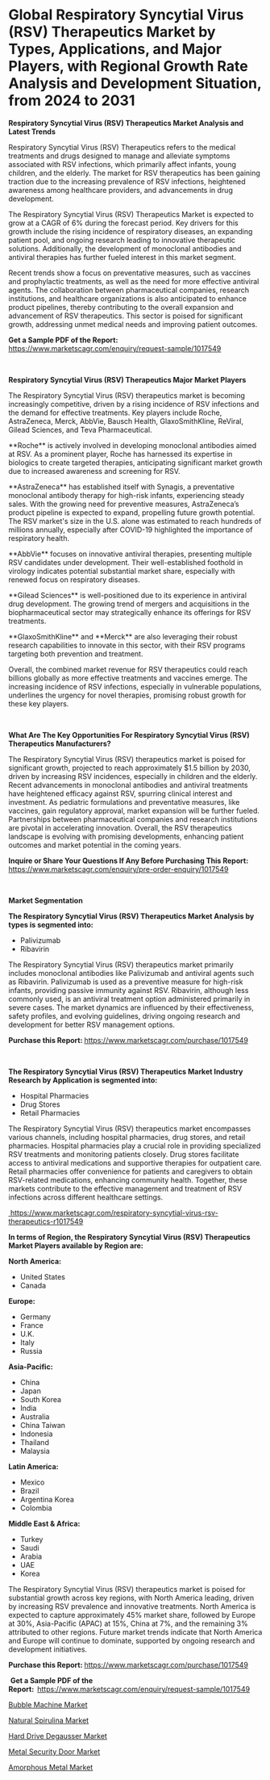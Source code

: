 <p><h1>Global Respiratory Syncytial Virus (RSV) Therapeutics Market by Types, Applications, and Major Players, with Regional Growth Rate Analysis and Development Situation, from 2024 to 2031</h1></p><p><strong>Respiratory Syncytial Virus (RSV) Therapeutics Market Analysis and Latest Trends</strong></p>
<p><p>Respiratory Syncytial Virus (RSV) Therapeutics refers to the medical treatments and drugs designed to manage and alleviate symptoms associated with RSV infections, which primarily affect infants, young children, and the elderly. The market for RSV therapeutics has been gaining traction due to the increasing prevalence of RSV infections, heightened awareness among healthcare providers, and advancements in drug development. </p><p>The Respiratory Syncytial Virus (RSV) Therapeutics Market is expected to grow at a CAGR of 6% during the forecast period. Key drivers for this growth include the rising incidence of respiratory diseases, an expanding patient pool, and ongoing research leading to innovative therapeutic solutions. Additionally, the development of monoclonal antibodies and antiviral therapies has further fueled interest in this market segment. </p><p>Recent trends show a focus on preventative measures, such as vaccines and prophylactic treatments, as well as the need for more effective antiviral agents. The collaboration between pharmaceutical companies, research institutions, and healthcare organizations is also anticipated to enhance product pipelines, thereby contributing to the overall expansion and advancement of RSV therapeutics. This sector is poised for significant growth, addressing unmet medical needs and improving patient outcomes.</p></p>
<p><strong>Get a Sample PDF of the Report:&nbsp;</strong> <a href="https://www.marketscagr.com/enquiry/request-sample/1017549">https://www.marketscagr.com/enquiry/request-sample/1017549</a></p>
<p>&nbsp;</p>
<p><strong>Respiratory Syncytial Virus (RSV) Therapeutics Major Market Players</strong></p>
<p><p>The Respiratory Syncytial Virus (RSV) therapeutics market is becoming increasingly competitive, driven by a rising incidence of RSV infections and the demand for effective treatments. Key players include Roche, AstraZeneca, Merck, AbbVie, Bausch Health, GlaxoSmithKline, ReViral, Gilead Sciences, and Teva Pharmaceutical.</p><p>**Roche** is actively involved in developing monoclonal antibodies aimed at RSV. As a prominent player, Roche has harnessed its expertise in biologics to create targeted therapies, anticipating significant market growth due to increased awareness and screening for RSV.</p><p>**AstraZeneca** has established itself with Synagis, a preventative monoclonal antibody therapy for high-risk infants, experiencing steady sales. With the growing need for preventive measures, AstraZeneca’s product pipeline is expected to expand, propelling future growth potential. The RSV market's size in the U.S. alone was estimated to reach hundreds of millions annually, especially after COVID-19 highlighted the importance of respiratory health.</p><p>**AbbVie** focuses on innovative antiviral therapies, presenting multiple RSV candidates under development. Their well-established foothold in virology indicates potential substantial market share, especially with renewed focus on respiratory diseases.</p><p>**Gilead Sciences** is well-positioned due to its experience in antiviral drug development. The growing trend of mergers and acquisitions in the biopharmaceutical sector may strategically enhance its offerings for RSV treatments.</p><p>**GlaxoSmithKline** and **Merck** are also leveraging their robust research capabilities to innovate in this sector, with their RSV programs targeting both prevention and treatment.</p><p>Overall, the combined market revenue for RSV therapeutics could reach billions globally as more effective treatments and vaccines emerge. The increasing incidence of RSV infections, especially in vulnerable populations, underlines the urgency for novel therapies, promising robust growth for these key players.</p></p>
<p>&nbsp;</p>
<p><strong>What Are The Key Opportunities For Respiratory Syncytial Virus (RSV) Therapeutics Manufacturers?</strong></p>
<p><p>The Respiratory Syncytial Virus (RSV) therapeutics market is poised for significant growth, projected to reach approximately $1.5 billion by 2030, driven by increasing RSV incidences, especially in children and the elderly. Recent advancements in monoclonal antibodies and antiviral treatments have heightened efficacy against RSV, spurring clinical interest and investment. As pediatric formulations and preventative measures, like vaccines, gain regulatory approval, market expansion will be further fueled. Partnerships between pharmaceutical companies and research institutions are pivotal in accelerating innovation. Overall, the RSV therapeutics landscape is evolving with promising developments, enhancing patient outcomes and market potential in the coming years.</p></p>
<p><strong>Inquire or Share Your Questions If Any Before Purchasing This Report:</strong> <a href="https://www.marketscagr.com/enquiry/pre-order-enquiry/1017549">https://www.marketscagr.com/enquiry/pre-order-enquiry/1017549</a></p>
<p>&nbsp;</p>
<p><strong>Market Segmentation</strong></p>
<p><strong>The Respiratory Syncytial Virus (RSV) Therapeutics Market Analysis by types is segmented into:</strong></p>
<p><ul><li>Palivizumab</li><li>Ribavirin</li></ul></p>
<p><p>The Respiratory Syncytial Virus (RSV) therapeutics market primarily includes monoclonal antibodies like Palivizumab and antiviral agents such as Ribavirin. Palivizumab is used as a preventive measure for high-risk infants, providing passive immunity against RSV. Ribavirin, although less commonly used, is an antiviral treatment option administered primarily in severe cases. The market dynamics are influenced by their effectiveness, safety profiles, and evolving guidelines, driving ongoing research and development for better RSV management options.</p></p>
<p><strong>Purchase this Report:&nbsp;</strong><a href="https://www.marketscagr.com/purchase/1017549">https://www.marketscagr.com/purchase/1017549</a></p>
<p>&nbsp;</p>
<p><strong>The Respiratory Syncytial Virus (RSV) Therapeutics Market Industry Research by Application is segmented into:</strong></p>
<p><ul><li>Hospital Pharmacies</li><li>Drug Stores</li><li>Retail Pharmacies</li></ul></p>
<p><p>The Respiratory Syncytial Virus (RSV) therapeutics market encompasses various channels, including hospital pharmacies, drug stores, and retail pharmacies. Hospital pharmacies play a crucial role in providing specialized RSV treatments and monitoring patients closely. Drug stores facilitate access to antiviral medications and supportive therapies for outpatient care. Retail pharmacies offer convenience for patients and caregivers to obtain RSV-related medications, enhancing community health. Together, these markets contribute to the effective management and treatment of RSV infections across different healthcare settings.</p></p>
<p><a href="https://www.marketscagr.com/respiratory-syncytial-virus-rsv-therapeutics-r1017549">&nbsp;https://www.marketscagr.com/respiratory-syncytial-virus-rsv-therapeutics-r1017549</a></p>
<p><strong>In terms of Region, the Respiratory Syncytial Virus (RSV) Therapeutics Market Players available by Region are:</strong></p>
<p>
    <p> <strong> North America: </strong>
        <ul>
            <li>United States</li>
            <li>Canada</li>
        </ul>
        </p> 
    <p> <strong> Europe: </strong>
        <ul>
            <li>Germany</li>
            <li>France</li>
            <li>U.K.</li>
            <li>Italy</li>
            <li>Russia</li>
        </ul>
        </p> 
    <p> <strong> Asia-Pacific: </strong>
        <ul>
            <li>China</li>
            <li>Japan</li>
            <li>South Korea</li>
            <li>India</li>
            <li>Australia</li>
            <li>China Taiwan</li>
            <li>Indonesia</li>
            <li>Thailand</li>
            <li>Malaysia</li>
        </ul>
        </p> 
    <p> <strong> Latin America: </strong>
        <ul>
            <li>Mexico</li>
            <li>Brazil</li>
            <li>Argentina Korea</li>
            <li>Colombia</li>
        </ul>
        </p> 
    <p> <strong> Middle East & Africa: </strong>
        <ul>
            <li>Turkey</li>
            <li>Saudi</li>
            <li>Arabia</li>
            <li>UAE</li>
            <li>Korea</li>
        </ul>
    </p>
    </p>
<p><p>The Respiratory Syncytial Virus (RSV) therapeutics market is poised for substantial growth across key regions, with North America leading, driven by increasing RSV prevalence and innovative treatments. North America is expected to capture approximately 45% market share, followed by Europe at 30%, Asia-Pacific (APAC) at 15%, China at 7%, and the remaining 3% attributed to other regions. Future market trends indicate that North America and Europe will continue to dominate, supported by ongoing research and development initiatives.</p></p>
<p><strong>Purchase this Report: </strong><a href="https://www.marketscagr.com/purchase/1017549">https://www.marketscagr.com/purchase/1017549</a></p>
<p>&nbsp;<strong>Get a Sample PDF of the Report:&nbsp;&nbsp;</strong><a href="https://www.marketscagr.com/enquiry/request-sample/1017549">https://www.marketscagr.com/enquiry/request-sample/1017549</a></p>
<p><strong></strong></p>
<p><p><a href="https://medium.com/@amexben1465_98864/the-bubble-machine-industry-analysis-report-offers-a-comprehensive-and-current-examination-of-the-261209900a71?postPublishedType=initial">Bubble Machine Market</a></p><p><a href="https://issuu.com/reportprime-2/docs/natural-spirulina-market-size-2030._3b4d84a173627d">Natural Spirulina Market</a></p><p><a href="https://github.com/julyju69/Market-Research-Report-List-5/blob/main/hard-drive-degausser-market.md">Hard Drive Degausser Market</a></p><p><a href="https://www.linkedin.com/pulse/metal-security-door-market-global-regional-analysis-focus-region-udide?trackingId=OErFR1hgQLmPNuTb0%2F6PtA%3D%3D">Metal Security Door Market</a></p><p><a href="https://issuu.com/reportprime-2/docs/amorphous-metal-market-size-2030.pp_24abe243c89fba">Amorphous Metal Market</a></p></p>